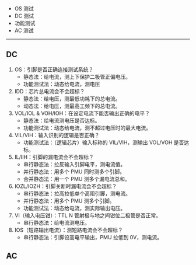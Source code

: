 - OS 测试
- DC 测试
- 功能测试
- AC 测试

---

## DC

1. OS：引脚是否正确连接测试系统？
   - 静态法：给电流，测上下保护二极管正偏电压。
   - 功能测试法：动态给电流，测电压
2. IDD：芯片总电流会不会超标？
   - 静态法：给电压，测最低功耗下的总电流。
   - 动态法：给电压，测最高工频下的总电流。
3. VOL/IOL & VOH/IOH：在设定电流下能否输出正确的电平？
   - 静态法：给电流测电压是否达标。
   - 功能测试法：动态给电流，测不超过电压时的最大电流。
4. VIL/VIH：输入识别的逻辑是否正确？
   - 功能测试法：（逻辑芯片）输入标称的 VIL/VIH，测输出 VOL/VOH 是否达标。
5. IL/IIH：引脚的漏电流会不会超标？
   - 串行静态法：拉反输入引脚电平，测电流值。
   - 并行静态法：用多个 PMU 同时测多个引脚。
   - 合并静态法：用一个 PMU 测多个漏电流总和。
6. IOZL/IOZH：引脚关断时漏电流会不会超标？
   - 串行静态法：拉高拉低单个高阻引脚，测电流。
   - 并行静态法：用多个 PMU 测多个引脚。
   - 功能测试法：动态给电流，测实际输出电压。
7. VI（输入电压钳）：TTL N 管射极与地之间钳位二极管是否正常。
   - 串行静态法：给电流测电压。
8. IOS（短路输出电流）：测短路电流会不会超标？
   - 串行静态法：引脚设高电平输出，PMU 拉低到 0V，测电流。

## AC

